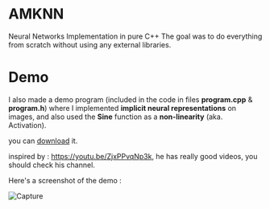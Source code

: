 # AMKNN
Neural Networks Implementation in pure C++
The goal was to do everything from scratch without using any external libraries.

# Demo
I also made a demo program (included in the code in files **program.cpp** & **program.h**) where I implemented **implicit neural representations** on images,
and also used the **Sine** function as a **non-linearity** (aka. Activation).

you can [download](https://mega.nz/file/NZ1kWJID#tBEPJcJY2Ne8rag3yNfBRNdKxGbTJKjzRZD5PmG_vSg) it.

inspired by : https://youtu.be/ZjxPPvqNp3k,
he has really good videos, you should check his channel.

Here's a screenshot of the demo :

![Capture](https://github.com/AliMustafa731/AMKNN/assets/65477431/0dde7eca-0a7f-4e39-8de9-ab9ffb4e7551)
